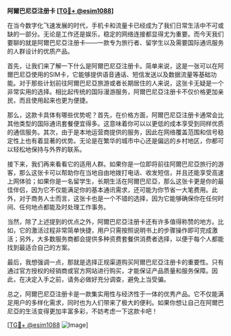 **阿爾巴尼亞注册卡 [[TG💪+ @esim1088](https://t.me/s/esim1088)]**

在当今数字化飞速发展的时代，手机卡和流量卡已经成为了我们日常生活中不可或缺的一部分。无论是工作还是娱乐，稳定的网络连接都显得尤为重要。而今天我们要聊的就是阿爾巴尼亞注册卡——一款专为旅行者、留学生以及需要国际通讯服务的人群设计的优质产品。

首先，让我们来了解一下什么是阿爾巴尼亞注册卡。简单来说，这是一张可以在阿爾巴尼亞使用的SIM卡，它能够提供语音通话、短信发送以及数据流量等基础功能。对于那些计划前往阿爾巴尼亞旅游或者长期居住的人来说，这张卡无疑是一个非常实用的选择。相比起传统的国际漫游服务，阿爾巴尼亞注册卡不仅价格更加亲民，而且使用起来也更为便捷。

那么，这款卡具体有哪些优势呢？首先，在价格方面，阿爾巴尼亞注册卡通常会比其他类型的国际通讯套餐便宜得多。这意味着你可以以更低的成本享受到同样优质的通信服务。其次，由于是本地运营商提供的服务，因此在网络覆盖范围和信号稳定性上也有着显著的优势。无论是在繁华的城市中心还是偏远的乡村地区，你都可以轻松地保持与外界的联系。

接下来，我们再来看看它的适用人群。如果你是一位即将前往阿爾巴尼亞旅行的游客，那么这张卡可以帮助你在当地自由地拨打电话、收发短信，并且还能享受高速上网体验；如果你是一名留学生，长期生活在阿爾巴尼亞，那么这张卡更是你的最佳伴侣，因为它不仅能满足你的基本通讯需求，还可能为你节省一大笔费用。此外，对于商务人士而言，这张卡也是一个不错的选择，因为它能够确保你在任何时间、任何地点都能及时处理工作事务。

当然，除了上述提到的优点之外，阿爾巴尼亞注册卡还有许多值得称赞的地方。比如，它的激活过程非常简单快捷，用户只需按照说明书上的步骤操作即可完成激活；另外，大多数服务商都会提供多种资费套餐供消费者选择，以便于每个人都能找到最适合自己的方案。

最后，我想强调一点，那就是选择正规渠道购买阿爾巴尼亞注册卡的重要性。只有通过官方授权的经销商或官方网站进行购买，才能保证产品质量和服务保障。因此，在决定入手之前，请务必做好充分调查，避免上当受骗。

总之，阿爾巴尼亞注册卡是一款集实用性与经济性于一体的优秀产品。它不仅能满足用户的多样化需求，同时也为人们带来了极大的便利。如果你想让自己在阿爾巴尼亞的生活变得更加丰富多彩，不妨考虑一下这款卡吧！

[[TG💪+ @esim1088](https://t.me/s/esim1088) ![Image](https://i.postimg.cc/4NQfJmqS/Snipaste-2025-05-13-00-14-12.png)]